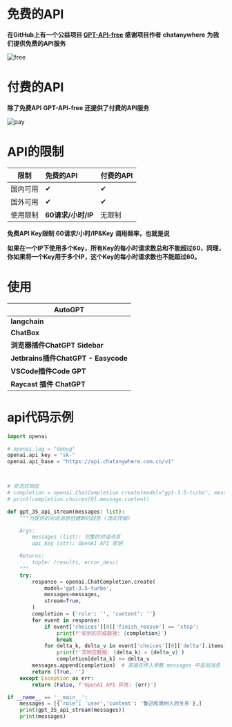 # 免费的API
**在GitHub上有一个公益项目 [GPT-API-free](https://github.com/chatanywhere/GPT_API_free)**
**感谢项目作者** **chatanywhere** **为我们提供免费的API服务**

![free](/free/API.jpg)



# 付费的API

**除了免费API** **GPT-API-free** **还提供了付费的API服务**

![pay](/pay/pay.jpg)

# API的限制

| 限制| 免费的API | 付费的API |
| -------- | :--- | ---- |
| 国内可用 | ✔ | ✔ |
| 国外可用 | ✔ | ✔ |
| 使用限制 | **60请求/小时/IP** | 无限制 |

**免费API Key限制** **60请求/小时/IP&Key** **调用频率，也就是说**

**如果在一个IP下使用多个Key，所有Key的每小时请求数总和不能超过60，同理，你如果将一个Key用于多个IP，这个Key的每小时请求数也不能超过60。**

# 使用

| **AutoGPT**                         |
| ----------------------------------- |
| **langchain**                       |
| **ChatBox**                         |
| **浏览器插件ChatGPT Sidebar**       |
| **Jetbrains插件ChatGPT - Easycode** |
| **VSCode插件Code GPT**              |
| **Raycast 插件 ChatGPT**            |

# api代码示例



```python
import openai

# openai.log = "debug"
openai.api_key = "sk-"
openai.api_base = "https://api.chatanywhere.com.cn/v1"



# 非流式响应
# completion = openai.ChatCompletion.create(model="gpt-3.5-turbo", messages=[{"role": "user", "content": "Hello world!"}])
# print(completion.choices[0].message.content)

def gpt_35_api_stream(messages: list):
    """为提供的对话消息创建新的回答 (流式传输)

    Args:
        messages (list): 完整的对话消息
        api_key (str): OpenAI API 密钥

    Returns:
        tuple: (results, error_desc)
    """
    try:
        response = openai.ChatCompletion.create(
            model='gpt-3.5-turbo',
            messages=messages,
            stream=True,
        )
        completion = {'role': '', 'content': ''}
        for event in response:
            if event['choices'][0]['finish_reason'] == 'stop':
                print(f'收到的完成数据: {completion}')
                break
            for delta_k, delta_v in event['choices'][0]['delta'].items():
                print(f'流响应数据: {delta_k} = {delta_v}')
                completion[delta_k] += delta_v
        messages.append(completion)  # 直接在传入参数 messages 中追加消息
        return (True, '')
    except Exception as err:
        return (False, f'OpenAI API 异常: {err}')

if __name__ == '__main__':
    messages = [{'role': 'user','content': '鲁迅和周树人的关系'},]
    print(gpt_35_api_stream(messages))
    print(messages)
```